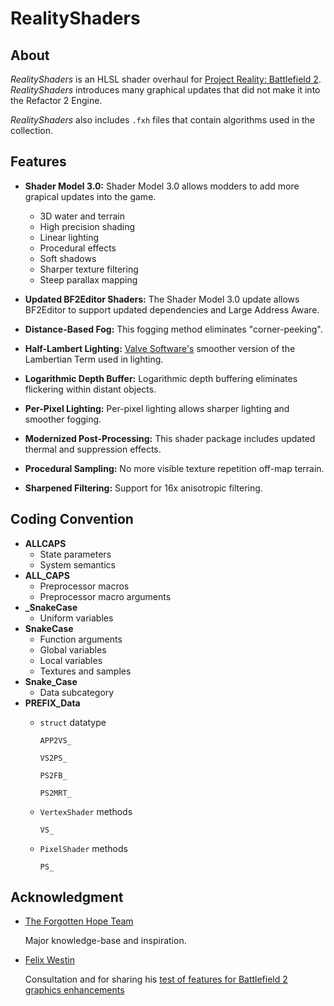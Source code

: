 
# RealityShaders

## About

*RealityShaders* is an HLSL shader overhaul for [Project Reality: Battlefield 2](https://www.realitymod.com/). *RealityShaders* introduces many graphical updates that did not make it into the Refactor 2 Engine.

*RealityShaders* also includes `.fxh` files that contain algorithms used in the collection.

## Features

- **Shader Model 3.0:** Shader Model 3.0 allows modders to add more grapical updates into the game.

    - 3D water and terrain
    - High precision shading
    - Linear lighting
    - Procedural effects
    - Soft shadows
    - Sharper texture filtering
    - Steep parallax mapping

- **Updated BF2Editor Shaders:** The Shader Model 3.0 update allows BF2Editor to support updated dependencies and Large Address Aware.
- **Distance-Based Fog:** This fogging method eliminates "corner-peeking".
- **Half-Lambert Lighting:** [Valve Software's](https://advances.realtimerendering.com/s2006/Mitchell-ShadingInValvsSourceEngine.pdf) smoother version of the Lambertian Term used in lighting.
- **Logarithmic Depth Buffer:** Logarithmic depth buffering eliminates flickering within distant objects.
- **Per-Pixel Lighting:** Per-pixel lighting allows sharper lighting and smoother fogging.
- **Modernized Post-Processing:** This shader package includes updated thermal and suppression effects.
- **Procedural Sampling:** No more visible texture repetition off-map terrain.
- **Sharpened Filtering:** Support for 16x anisotropic filtering.

## Coding Convention

- **ALLCAPS**
    - State parameters
    - System semantics
- **ALL_CAPS**
    - Preprocessor macros
    - Preprocessor macro arguments
- **_SnakeCase**
    - Uniform variables
- **SnakeCase**
    - Function arguments
    - Global variables
    - Local variables
    - Textures and samples
- **Snake_Case**
    - Data subcategory
- **PREFIX_Data**
    - `struct` datatype

        `APP2VS_`

        `VS2PS_`

        `PS2FB_`

        `PS2MRT_`

    - `VertexShader` methods

        `VS_`

    - `PixelShader` methods

        `PS_`

## Acknowledgment

- [The Forgotten Hope Team](http://forgottenhope.warumdarum.de/)

    Major knowledge-base and inspiration.

- [Felix Westin](https://github.com/Fewes)

    Consultation and for sharing his [test of features for Battlefield 2 graphics enhancements](https://github.com/Fewes/RealityShaders)
